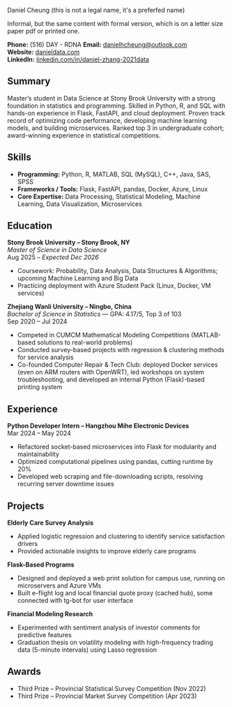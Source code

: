 Daniel Cheung (this is not a legal name, it's a preferfed name)

Informal, but the same content with formal version, which is on a letter size paper pdf or printed one.

**Phone:** (516) DAY - RDNA
**Email:** [danielhcheung@outlook.com](mailto:danielhcheung@outlook.com)  
**Website:** [danieldata.com](https://danieldata.com)  
**LinkedIn:** [linkedin.com/in/daniel-zhang-2021data](https://www.linkedin.com/in/daniel-zhang-2021data)

## Summary
Master’s student in Data Science at Stony Brook University with a strong foundation in statistics and programming. Skilled in Python, R, and SQL with hands-on experience in Flask, FastAPI, and cloud deployment. Proven track record of optimizing code performance, developing machine learning models, and building microservices. Ranked top 3 in undergraduate cohort; award-winning experience in statistical competitions.

## Skills
- **Programming:** Python, R, MATLAB, SQL (MySQL), C++, Java, SAS, SPSS  
- **Frameworks / Tools:** Flask, FastAPI, pandas, Docker, Azure, Linux  
- **Core Expertise:** Data Processing, Statistical Modeling, Machine Learning, Data Visualization, Microservices  

## Education

**Stony Brook University – Stony Brook, NY**  
*Master of Science in Data Science*  
Aug 2025 – *Expected Dec 2026*  
- Coursework: Probability, Data Analysis, Data Structures & Algorithms; upcoming Machine Learning and Big Data  
- Practicing deployment with Azure Student Pack (Linux, Docker, VM services)  

**Zhejiang Wanli University – Ningbo, China**  
*Bachelor of Science in Statistics* — GPA: 4.17/5, Top 3 of 103  
Sep 2020 – Jul 2024  
- Competed in CUMCM Mathematical Modeling Competitions (MATLAB-based solutions to real-world problems)  
- Conducted survey-based projects with regression & clustering methods for service analysis  
- Co-founded Computer Repair & Tech Club: deployed Docker services (even on ARM routers with OpenWRT), led workshops on system troubleshooting, and developed an internal Python (Flask)-based printing system  

## Experience

**Python Developer Intern – Hangzhou Mihe Electronic Devices**  
Mar 2024 – May 2024  
- Refactored socket-based microservices into Flask for modularity and maintainability  
- Optimized computational pipelines using pandas, cutting runtime by 20%  
- Developed web scraping and file-downloading scripts, resolving recurring server downtime issues  

## Projects

**Elderly Care Survey Analysis**  
- Applied logistic regression and clustering to identify service satisfaction drivers  
- Provided actionable insights to improve elderly care programs  

**Flask-Based Programs**  
- Designed and deployed a web print solution for campus use, running on microservers and Azure VMs  
- Built e-flight log and local financial quote proxy (cached hub), some connected with tg-bot for user interface  

**Financial Modeling Research**  
- Experimented with sentiment analysis of investor comments for predictive features  
- Graduation thesis on volatility modeling with high-frequency trading data (5-minute intervals) using Lasso regression  

## Awards
- Third Prize – Provincial Statistical Survey Competition (Nov 2022)  
- Third Prize – Provincial Market Survey Competition (Apr 2023)  
